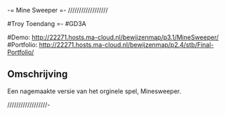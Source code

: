 -= Mine Sweeper =-
//////////////////

#Troy Toendang =-
#GD3A

#Demo: http://22271.hosts.ma-cloud.nl/bewijzenmap/p3.1/MineSweeper/
#Portfolio: http://22271.hosts.ma-cloud.nl/bewijzenmap/p2.4/stb/Final-Portfolio/

Omschrijving
---------------------------------------
Een nagemaakte versie van het orginele
spel, Minesweeper.


//////////////////-